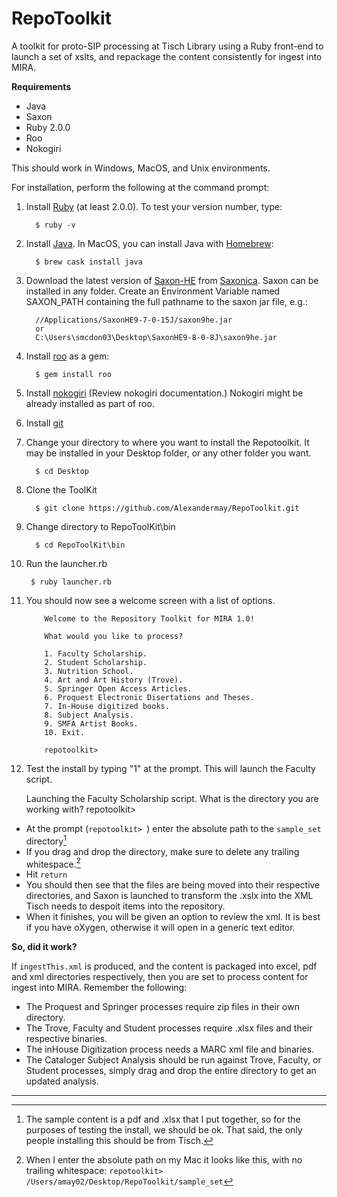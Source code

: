 # RepoToolkit
A toolkit for proto-SIP processing at Tisch Library using a Ruby front-end to launch a set of xslts, and repackage the content consistently for ingest into MIRA.

**Requirements**
* Java
* Saxon
* Ruby 2.0.0
* Roo
* Nokogiri

This should work in Windows, MacOS, and Unix environments.

For installation, perform the following at the command prompt:

1. Install [Ruby](https://www.ruby-lang.org/en/downloads/) (at least 2.0.0).  To test your version number, type:

         $ ruby -v
 
2. Install [Java](https://www.java.com/en/download/). In MacOS, you can install Java with [Homebrew](https://brew.sh/):

         $ brew cask install java

3. Download the latest version of [Saxon-HE](https://sourceforge.net/projects/saxon/files/) from [Saxonica](http://www.saxonica.com/download/opensource.xml).  Saxon can be installed in any folder.  Create an Environment Variable named SAXON_PATH containing the full pathname to the saxon jar file, e.g.:

         //Applications/SaxonHE9-7-0-15J/saxon9he.jar
         or
         C:\Users\smcdon03\Desktop\SaxonHE9-8-0-8J\saxon9he.jar

4. Install [roo](https://github.com/roo-rb/roo) as a gem:

         $ gem install roo
         
5. Install [nokogiri](http://www.nokogiri.org/tutorials/installing_nokogiri.html) (Review nokogiri documentation.)  Nokogiri might be already installed as part of roo.
       
6. Install [git](https://git-scm.com/book/en/v2/Getting-Started-Installing-Git)

7. Change your directory to where you want to install the Repotoolkit.  It may be installed in your Desktop folder, or any other folder you want.

         $ cd Desktop
        
8. Clone the ToolKit

         $ git clone https://github.com/Alexandermay/RepoToolkit.git
 
9. Change directory to RepoToolKit\bin

         $ cd RepoToolKit\bin
        		  
10. Run the launcher.rb

         $ ruby launcher.rb

11. You should now see a welcome screen with a list of options.

        
            Welcome to the Repository Toolkit for MIRA 1.0!

            What would you like to process?

            1. Faculty Scholarship.
            2. Student Scholarship.
            3. Nutrition School.
            4. Art and Art History (Trove).
            5. Springer Open Access Articles.
            6. Proquest Electronic Disertations and Theses.
            7. In-House digitized books.
            8. Subject Analysis.
            9. SMFA Artist Books.
            10. Exit.

            repotoolkit> 

                  

12.   Test the install by typing "1" at the prompt.  This will launch the Faculty script.

         Launching the Faculty Scholarship script.
         What is the directory you are working with?
         repotoolkit>

+   At the prompt (`repotoolkit> `) enter the absolute path to the `sample_set` directory[^1]
+   If you drag and drop the directory, make sure to delete any trailing whitespace.[^2] 
+   Hit `return`
+ You should then see that the files are being moved into their respective directories, and Saxon is launched to transform the .xslx into the XML Tisch needs to despoit items into the repository.
+ When it finishes, you will be given an option to review the xml.  It is best if you have oXygen, otherwise it will open in a generic text editor.

**So, did it work?**

If `ingestThis.xml` is produced, and the content is packaged into excel, pdf and xml directories respectively, then you are set to process content for ingest into MIRA.  Remember the following:
+ The Proquest and Springer processes require zip files in their own directory.
+ The Trove, Faculty and Student processes require .xlsx files and their respective binaries.
+ The inHouse Digitization process needs a MARC xml file and binaries.
+ The Cataloger Subject Analysis should be run against Trove, Faculty, or Student processes, simply drag and drop the entire directory to get an updated analysis.


---

[^1]: The sample content is a pdf and .xlsx that I put together, so for the purposes of testing the install, we should be ok. That said, the only people installing this should be from Tisch.

[^2]: When I enter the absolute path on my Mac it looks like this, with no trailing whitespace: 
            `repotoolkit> /Users/amay02/Desktop/RepoToolkit/sample_set`
